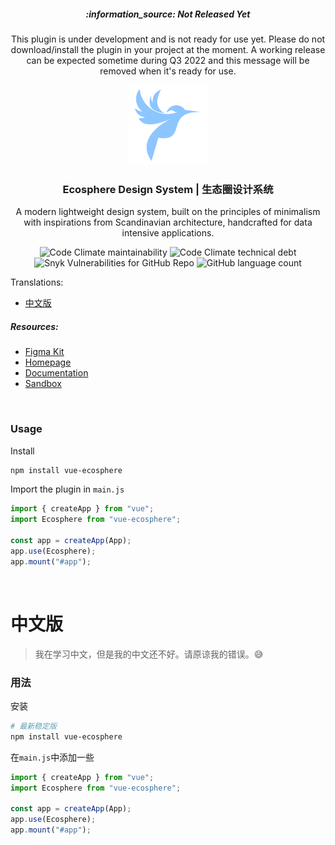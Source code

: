 <h5 align="center">:information_source: Not Released Yet</h5>
<p align="center">This plugin is under development and is not ready for use yet. Please do not download/install the plugin in your project at the moment. A working release can be expected sometime during Q3 2022 and this message will be removed when it's ready for use.</p>

<p align="center"><img src="public/img/logo.png" width="128" /></p>
<h3 align="center">Ecosphere Design System | 生态圈设计系统</h3>
<p  align="center">A modern lightweight design system, built on the principles of minimalism with inspirations from Scandinavian architecture, handcrafted for data intensive applications.</p>

<p align="center">
<img alt="Code Climate maintainability" src="https://img.shields.io/codeclimate/maintainability-percentage/bacon-delight/vue-ecosphere?label=Maintainability&style=flat-square">
<img alt="Code Climate technical debt" src="https://img.shields.io/codeclimate/tech-debt/bacon-delight/vue-ecosphere?label=Technical%20Debt&style=flat-square">
<img alt="Snyk Vulnerabilities for GitHub Repo" src="https://img.shields.io/snyk/vulnerabilities/github/bacon-delight/vue-ecosphere?label=Vulnerabilities&style=flat-square">
<img alt="GitHub language count" src="https://img.shields.io/github/languages/count/bacon-delight/vue-ecosphere?label=Languages&style=flat-square">
</p>

Translations:

- [中文版](#中文版)

##### Resources:

- [Figma Kit](https://www.figma.com/community/file/1067444265295956708/Ecosphere-Design-System)
- [Homepage](https://ecosphere.dev/)
- [Documentation](https://docs.ecosphere.dev/)
- [Sandbox](https://codesandbox.io/s/vue-ecosphere-ooudb)

<br/>

### Usage

Install

```sh
npm install vue-ecosphere
```

Import the plugin in `main.js`

```js
import { createApp } from "vue";
import Ecosphere from "vue-ecosphere";

const app = createApp(App);
app.use(Ecosphere);
app.mount("#app");
```

<br/>

# 中文版

> 我在学习中文，但是我的中文还不好。请原谅我的错误。:sweat_smile:

### 用法

安装

```sh
# 最新稳定版
npm install vue-ecosphere
```

在`main.js`中添加一些

```js
import { createApp } from "vue";
import Ecosphere from "vue-ecosphere";

const app = createApp(App);
app.use(Ecosphere);
app.mount("#app");
```
